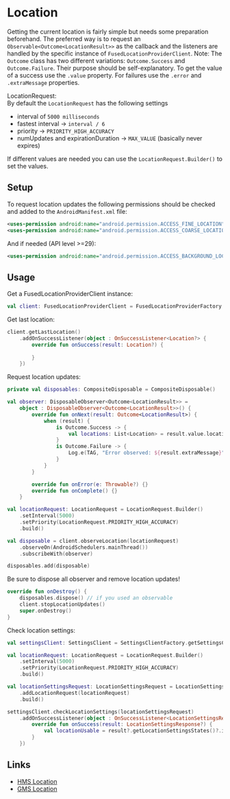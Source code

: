 # Location

Getting the current location is fairly simple but needs some preparation beforehand. The preferred way is to request an `Observable<Outcome<LocationResult>>` as the callback and the listeners are handled by the specific instance of `FusedLocationProviderClient`. Note: The `Outcome` class has two different variations: `Outcome.Success` and `Outcome.Failure`. Their purpose should be self-explanatory. To get the value of a success use the `.value` property. For failures use the `.error` and `.extraMessage` properties.

LocationRequest:  
By default the `LocationRequest` has the following settings
- interval of `5000 milliseconds`
- fastest interval -> `interval / 6`
- priority -> `PRIORITY_HIGH_ACCURACY`
- numUpdates and expirationDuration -> `MAX_VALUE` (basically never expires)  
  
If different values are needed you can use the `LocationRequest.Builder()` to set the values.

## Setup
To request location updates the following permissions should be checked and added to the `AndroidManifest.xml` file:  
```xml
<uses-permission android:name="android.permission.ACCESS_FINE_LOCATION" />
<uses-permission android:name="android.permission.ACCESS_COARSE_LOCATION" />
```
And if needed (API level >=29):  
```xml
<uses-permission android:name="android.permission.ACCESS_BACKGROUND_LOCATION" />
```

## Usage

Get a FusedLocationProviderClient instance:
```kotlin
val client: FusedLocationProviderClient = FusedLocationProviderFactory.getFusedLocationProviderClient(this)
```

Get last location:
```kotlin
client.getLastLocation()
    .addOnSuccessListener(object : OnSuccessListener<Location?> {
        override fun onSuccess(result: Location?) {
            
        }
    })
```

Request location updates:
```kotlin
private val disposables: CompositeDisposable = CompositeDisposable()

val observer: DisposableObserver<Outcome<LocationResult>> =
    object : DisposableObserver<Outcome<LocationResult>>() {
        override fun onNext(result: Outcome<LocationResult>) {
            when (result) {
                is Outcome.Success -> {
                    val locations: List<Location> = result.value.locations
                }
                is Outcome.Failure -> {
                    Log.e(TAG, "Error observed: ${result.extraMessage}", result.error)
                }
            }
        }

        override fun onError(e: Throwable?) {}
        override fun onComplete() {}
    }

val locationRequest: LocationRequest = LocationRequest.Builder()
    .setInterval(5000)
    .setPriority(LocationRequest.PRIORITY_HIGH_ACCURACY)
    .build()

val disposable = client.observeLocation(locationRequest)
    .observeOn(AndroidSchedulers.mainThread())
    .subscribeWith(observer)

disposables.add(disposable)
```

Be sure to dispose all observer and remove location updates!
```kotlin
override fun onDestroy() {
    disposables.dispose() // if you used an observable
    client.stopLocationUpdates()
    super.onDestroy()
}
```

Check location settings:
```kotlin
val settingsClient: SettingsClient = SettingsClientFactory.getSettingsClient(this)

val locationRequest: LocationRequest = LocationRequest.Builder()
    .setInterval(5000)
    .setPriority(LocationRequest.PRIORITY_HIGH_ACCURACY)
    .build()

val locationSettingsRequest: LocationSettingsRequest = LocationSettingsRequest.Builder()
    .addLocationRequest(locationRequest)
    .build()

settingsClient.checkLocationSettings(locationSettingsRequest)
    .addOnSuccessListener(object : OnSuccessListener<LocationSettingsResponse?> {
        override fun onSuccess(result: LocationSettingsResponse?) {
            val locationUsable = result?.getLocationSettingsStates()?.isLocationUsable
        }
    })
```

## Links
- [HMS Location](https://developer.android.com/training/location/request-updates)
- [GMS Location](https://developer.huawei.com/consumer/en/hms/huawei-locationkit)